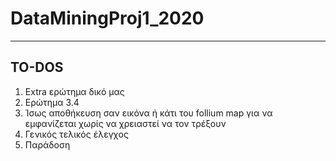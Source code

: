 # DataMiningProj1_2020
------

## TO-DOS

1. Extra ερώτημα δικό μας
1. Ερώτημα 3.4
1. Ίσως αποθήκευση σαν εικόνα ή κάτι του follium map για να εμφανίζεται χωρίς να χρειαστεί να τον τρέξουν
1. Γενικός τελικός έλεγχος
1. Παράδοση
